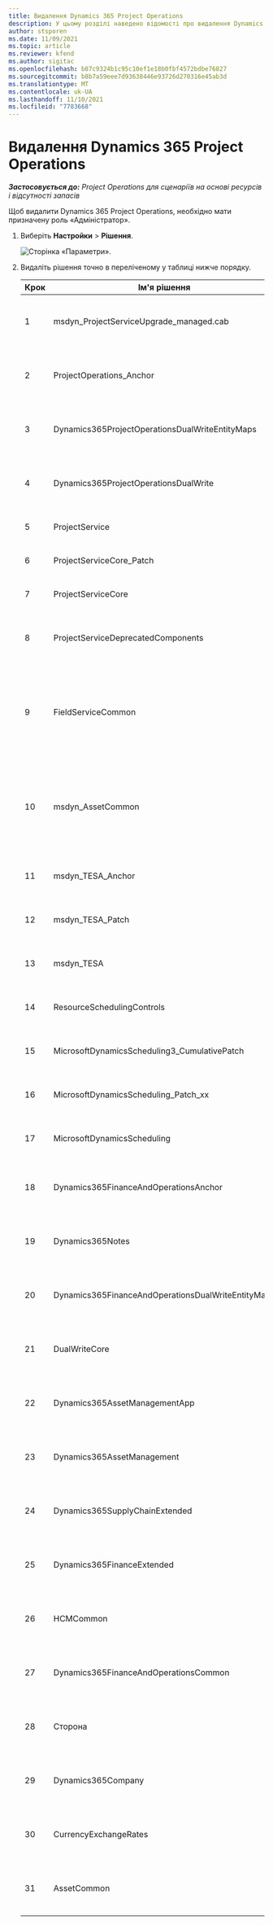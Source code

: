 ```yaml
---
title: Видалення Dynamics 365 Project Operations
description: У цьому розділі наведено відомості про видалення Dynamics 365 Project Operations.
author: stsporen
ms.date: 11/09/2021
ms.topic: article
ms.reviewer: kfend
ms.author: sigitac
ms.openlocfilehash: b87c9324b1c95c10ef1e18b0fbf4572bdbe76827
ms.sourcegitcommit: b8b7a59eee7d93638446e93726d270316e45ab3d
ms.translationtype: MT
ms.contentlocale: uk-UA
ms.lasthandoff: 11/10/2021
ms.locfileid: "7783668"
---
```

# <a name="uninstall-dynamics-365-project-operations"></a>Видалення Dynamics 365 Project Operations 

_**Застосовується до:** Project Operations для сценаріїв на основі ресурсів і відсутності запасів_

Щоб видалити Dynamics 365 Project Operations, необхідно мати призначену роль «Адміністратор».

1. Виберіть **Настройки** > **Рішення**.

    ![Сторінка «Параметри».](./media/uninstall-proj-ops-solutions.png)
  
2. Видаліть рішення точно в переліченому у таблиці нижче порядку. 

    | Крок | Ім'я рішення                                    | Примітка                                                                                         |
    |------|----------------------------------------------------|----------------------------------------------------------------------------------------------|
    | 1 | msdyn_ProjectServiceUpgrade_managed.cab            | Якщо це рішення не знайдено, пропустіть його.                                                            |
    | 2 | ProjectOperations_Anchor                           | Якщо це рішення не знайдено, пропустіть його.                                                            |
    | 3 | Dynamics365ProjectOperationsDualWriteEntityMaps    | Якщо це рішення не знайдено, пропустіть його.                                                            |
    | 4 | Dynamics365ProjectOperationsDualWrite              | Якщо це рішення не знайдено, пропустіть його.                                                            |
    | 5 | ProjectService                                     | Додаткових приміток немає.                                                                         |
    | 6 | ProjectServiceCore_Patch                           | Додаткових приміток немає.                                                                         |
    | 7 | ProjectServiceCore                                 | Додаткових приміток немає.                                                                         |
    | 8 | ProjectServiceDeprecatedComponents                 | Якщо це рішення не знайдено, пропустіть його.                                                            |
    | 9 | FieldServiceCommon                                 | Обов'язково для подвійного записування із використанням Dynamics 365 Finance або Dynamics 365 Supply Chain Management.   |
    | 10 | msdyn_AssetCommon                                  | Обов'язково для подвійного записування із використанням Dynamics 365 Finance або Dynamics 365 Supply Chain Management.   |
    | 11 | msdyn_TESA_Anchor                                  | Обов’язково для Dynamics 365 Field Service.                                                     |
    | 12 | msdyn_TESA_Patch                                   | Обов’язково для Dynamics 365 Field Service.                                                     |
    | 13 | msdyn_TESA                                         | Обов’язково для Dynamics 365 Field Service.                                                     |
    | 14 | ResourceSchedulingControls                         | Обов’язково для Dynamics 365 Field Service.                                                     |
    | 15 | MicrosoftDynamicsScheduling3_CumulativePatch       | Обов’язково для Dynamics 365 Field Service.                                                     |
    | 16 | MicrosoftDynamicsScheduling_Patch_xx               | Обов’язково для Dynamics 365 Field Service.                                                     |
    | 17 | MicrosoftDynamicsScheduling                        | Обов’язково для Dynamics 365 Field Service.                                                     |
    | 18 | Dynamics365FinanceAndOperationsAnchor              | Якщо це рішення не знайдено, пропустіть його.                                                            |
    | 19 | Dynamics365Notes                                   | Якщо це рішення не знайдено, пропустіть його.                                                            |
    | 20 | Dynamics365FinanceAndOperationsDualWriteEntityMaps | Якщо це рішення не знайдено, пропустіть його.                                                            |
    | 21 | DualWriteCore                                      | Якщо це рішення не знайдено, пропустіть його.                                                            |
    | 22 | Dynamics365AssetManagementApp                      | Якщо це рішення не знайдено, пропустіть його.                                                            |
    | 23 | Dynamics365AssetManagement                         | Якщо це рішення не знайдено, пропустіть його.                                                            |
    | 24 | Dynamics365SupplyChainExtended                     | Якщо це рішення не знайдено, пропустіть його.                                                            |
    | 25 | Dynamics365FinanceExtended                         | Якщо це рішення не знайдено, пропустіть його.                                                            |
    | 26 | HCMCommon                                          | Якщо це рішення не знайдено, пропустіть його.                                                            |
    | 27 | Dynamics365FinanceAndOperationsCommon              | Якщо це рішення не знайдено, пропустіть його.                                                            |
    | 28 | Сторона                                              | Якщо це рішення не знайдено, пропустіть його.                                                            |
    | 29 | Dynamics365Company                                 | Якщо це рішення не знайдено, пропустіть його.                                                            |
    | 30 | CurrencyExchangeRates                              | Якщо це рішення не знайдено, пропустіть його.                                                            |
    | 31 | AssetCommon                                        | Якщо це рішення не знайдено, пропустіть його.                                                            |
